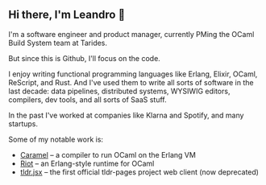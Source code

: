 ## Hi there, I'm Leandro 👋

I'm a software engineer and product manager, currently PMing the OCaml Build System team at Tarides.

But since this is Github, I'll focus on the code.

I enjoy writing functional programming languages like Erlang, Elixir, OCaml, ReScript, and Rust. And I've used them to write all sorts of software in the last decade: data pipelines, distributed systems, WYSIWIG editors, compilers, dev tools, and all sorts of SaaS stuff.

In the past I've worked at companies like Klarna and Spotify, and many startups.

Some of my notable work is:

* [Caramel](https://github.com/leostera/caramel) – a compiler to run OCaml on the Erlang VM
* [Riot](https://github.com/riot-ml/riot) – an Erlang-style runtime for OCaml
* [tldr.jsx](https://github.com/leostera/tld.jsx) – the first official tldr-pages project web client (now deprecated)
